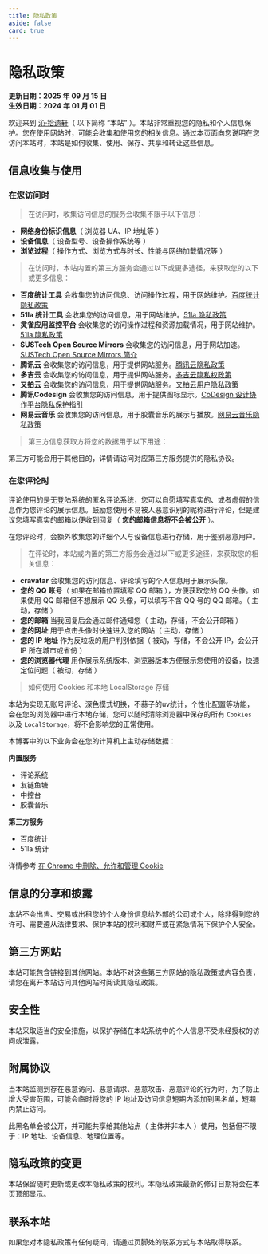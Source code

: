 ```yaml
---
title: 隐私政策
aside: false
card: true
---
```


# 隐私政策

**更新日期：2025 年 09 月 15 日**  
**生效日期：2024 年 01 月 01 日**

欢迎来到 [沁·拾遗轩](https://coderama.top/)（ 以下简称 “本站” ）。本站非常重视您的隐私和个人信息保护。您在使用网站时，可能会收集和使用您的相关信息。通过本页面向您说明在您访问本站时，本站是如何收集、使用、保存、共享和转让这些信息。

## 信息收集与使用

### 在您访问时

> 在访问时，收集访问信息的服务会收集不限于以下信息：

- **网络身份标识信息**（ 浏览器 UA、IP 地址等 ）
- **设备信息**（ 设备型号、设备操作系统等 ）
- **浏览过程**（ 操作方式、浏览方式与时长、性能与网络加载情况等 ）

> 在访问时，本站内置的第三方服务会通过以下或更多途径，来获取您的以下或更多信息：

- **百度统计工具** 会收集您的访问信息、访问操作过程，用于网站维护。[百度统计隐私政策](https://tongji.baidu.com/web/help/article?id=330&type=0)
- **51la 统计工具** 会收集您的访问信息，用于网站维护。[51la 隐私政策](https://www.51.la/about/privacy)
- **灵雀应用监控平台** 会收集您的访问操作过程和资源加载情况，用于网站维护。[51la 隐私政策](https://www.51.la/about/privacy)
- **SUSTech Open Source Mirrors** 会收集您的访问信息，用于网站加速。[SUSTech Open Source Mirrors 简介](https://mirrors.sustech.edu.cn/about/)
- **腾讯云** 会收集您的访问信息，用于提供网站服务。[腾讯云隐私政策](https://www.tencentcloud.com/zh/document/product/301/17345)
- **多吉云** 会收集您的访问信息，用于提供网站服务。[多吉云隐私权政策](https://www.dogecloud.com/page/privacy-policy)
- **又拍云** 会收集您的访问信息，用于提供网站服务。[又拍云用户隐私政策](https://help.upyun.com/knowledge-base/%E7%94%A8%E6%88%B7%E9%9A%90%E7%A7%81%E6%94%BF%E7%AD%96/)
- **腾讯Codesign** 会收集您的访问信息，用于提供图标显示。[CoDesign 设计协作平台隐私保护指引](https://codesign.qq.com/privacy.html)
- **网易云音乐** 会收集您的访问信息，用于胶囊音乐的展示与播放。[网易云音乐隐私政策](https://st.music.163.com/official-terms/privacy)

> 第三方信息获取方将您的数据用于以下用途：

第三方可能会用于其他目的，详情请访问对应第三方服务提供的隐私协议。

### 在您评论时

评论使用的是无登陆系统的匿名评论系统，您可以自愿填写真实的、或者虚假的信息作为您评论的展示信息。鼓励您使用不易被人恶意识别的昵称进行评论，但是建议您填写真实的邮箱以便收到回复（ **您的邮箱信息将不会被公开** ）。

在您评论时，会额外收集您的详细个人与设备信息进行存储，用于鉴别恶意用户。

> 在评论时，本站或内置的第三方服务会通过以下或更多途径，来获取您的相关信息：

- **cravatar** 会收集您的访问信息、评论填写的个人信息用于展示头像。
- **您的 QQ 账号**（ 如果在邮箱位置填写 QQ 邮箱 ），方便获取您的 QQ 头像。如果使用 QQ 邮箱但不想展示 QQ 头像，可以填写不含 QQ 号的 QQ 邮箱。（ 主动，存储 ）
- **您的邮箱** 当我回复后会通过邮件通知您（ 主动，存储，不会公开邮箱 ）
- **您的网址** 用于点击头像时快速进入您的网站（ 主动，存储 ）
- **您的 IP 地址** 作为反垃圾的用户判别依据（ 被动，存储，不会公开 IP，会公开 IP 所在城市或省份 ）
- **您的浏览器代理** 用作展示系统版本、浏览器版本方便展示您使用的设备，快速定位问题（ 被动，存储 ）

> 如何使用 Cookies 和本地 LocalStorage 存储

本站为实现无账号评论、深色模式切换，不蒜子的uv统计，个性化配置等功能，会在您的浏览器中进行本地存储，您可以随时清除浏览器中保存的所有 `Cookies` 以及 `LocalStorage`，将不会影响您的正常使用。

本博客中的以下业务会在您的计算机上主动存储数据：

**内置服务**

- 评论系统
- 友链鱼塘
- 中控台
- 胶囊音乐

**第三方服务**

- 百度统计
- 51la 统计

详情参考 [在 Chrome 中删除、允许和管理 Cookie](https://support.google.com/chrome/answer/95647?co=GENIE.Platform=Desktop&hl=zh-Hans)

## 信息的分享和披露

本站不会出售、交易或出租您的个人身份信息给外部的公司或个人，除非得到您的许可、需要遵从法律要求、保护本站的权利和财产或在紧急情况下保护个人安全。

## 第三方网站

本站可能包含链接到其他网站。本站不对这些第三方网站的隐私政策或内容负责，请您在离开本站访问其他网站时阅读其隐私政策。

## 安全性

本站采取适当的安全措施，以保护存储在本站系统中的个人信息不受未经授权的访问或泄露。

## 附属协议

当本站监测到存在恶意访问、恶意请求、恶意攻击、恶意评论的行为时，为了防止增大受害范围，可能会临时将您的 IP 地址及访问信息短期内添加到黑名单，短期内禁止访问。

此黑名单会被公开，并可能共享给其他站点（ 主体并非本人 ）使用，包括但不限于：IP 地址、设备信息、地理位置等。

## 隐私政策的变更

本站保留随时更新或更改本隐私政策的权利。本隐私政策最新的修订日期将会在本页顶部显示。

## 联系本站

如果您对本隐私政策有任何疑问，请通过页脚处的联系方式与本站取得联系。
